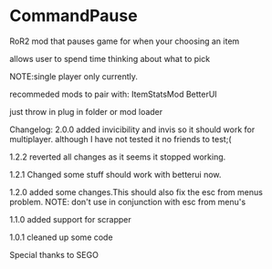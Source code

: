 # CommandPause
RoR2 mod that pauses game for when your choosing an item

allows user to spend time thinking about what to pick

NOTE:single player only currently.

recommeded mods to pair with:
ItemStatsMod
BetterUI

just throw in plug in folder or mod loader

Changelog:
2.0.0
added invicibility and invis so it should work for multiplayer. although I have not tested it no friends to test;(

1.2.2
reverted all changes as it seems it stopped working.

1.2.1
Changed some stuff should work with betterui now.

1.2.0
added some changes.This should also fix the esc from menus problem. NOTE: don't use in conjunction with esc from menu's

1.1.0
added support for scrapper

1.0.1
cleaned up some code

Special thanks to SEGO

